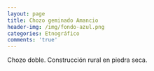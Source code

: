 ```yaml
---
layout: page
title: Chozo geminado Amancio
header-img: /img/fondo-azul.png
categories: Etnográfico
comments: 'true'
---
```



Chozo doble. Construcción rural en piedra seca.

<div class="photos">
</div>

